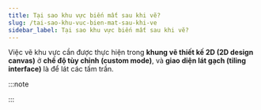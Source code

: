 ```yaml
---
title: Tại sao khu vực biến mất sau khi vẽ?
slug: /tai-sao-khu-vuc-bien-mat-sau-khi-ve
sidebar_label: Tại sao khu vực biến mất sau khi vẽ?
---
```


Việc vẽ khu vực cần được thực hiện trong **khung vẽ thiết kế 2D (2D design canvas)** ở **chế độ tùy chỉnh (custom mode)**, và **giao diện lát gạch (tiling interface)** là để lát các tấm trần.

:::note

:::